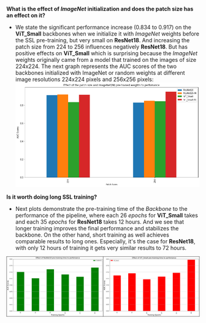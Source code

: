 **What is the effect of _ImageNet_ initialization and does the patch size has an effect on it?** 
- We state the significant performance increase (0.834 to 0.917) on the **ViT_Small** backbones when we initialize it with _ImageNet_ weights before the SSL pre-training, but very small on **ResNet18**. And increasing the patch size from 224 to 256 influences negatively **ResNet18**. But has positive effects on **ViT_Small** which is surprising because the _ImageNet_ weights originally came from a model that trained on the images of size 224x224. The next graph represents the AUC scores of the two backbones initialized with ImageNet or random weights at different image resolutions 224x224 pixels and 256x256 pixels: 
![plot](./output.png) 

**Is it worth doing long SSL training?**
- Next plots demonstrate the pre-training time of the _Backbone_ to the performance of the pipeline, where each 26 _epochs_ for **ViT_Small** takes and each 35 _epochs_ for **ResNet18** takes 12 hours. And we see that longer training improves the final performance and stabilizes the backbone. On the other hand, short training as well achieves comparable results to long ones. Especially, it's the case for __ResNet18__, with only 12 hours of training it gets very similar results to 72 hours.

![plot](./duration.png)
